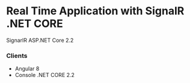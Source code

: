 # Real Time Application with SignalR .NET CORE
SignarlR ASP.NET Core 2.2

### Clients
- Angular 8
- Console .NET CORE 2.2
